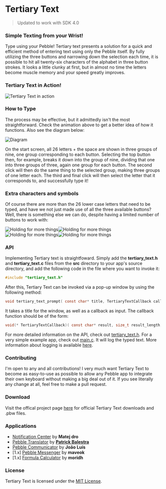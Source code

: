 # Tertiary Text

> Updated to work with SDK 4.0

### Simple Texting from your Wrist!
Type using your Pebble! Tertiary text presents a solution for a quick and efficient method of entering text using only the Pebble itself. By fully utilizing the three buttons and narrowing down the selection each time, it is possible to hit all twenty-six characters of the alphabet in three button strokes. It looks a little clunky at first, but in almost no time the letters become muscle memory and your speed greatly improves.

### Tertiary Text in Action!
![Tertiary Text in action](https://raw.github.com/vgmoose/tertiary_text/master/docs/peb.gif)

### How to Type
The process may be effective, but it admittedly isn't the most straightforward. Check the animation above to get a better idea of how it functions. Also see the diagram below:

![Diagram](https://raw.github.com/vgmoose/tertiary_text/master/docs/diagram.png)

On the start screen, all 26 letters + the space are shown in three groups of nine, one group corresponding to each button. Selecting the top button then, for example, breaks it down into the group of nine, dividing that one into three groups of three, again one group for each button. The second click will then do the same thing to the selected group, making three groups of one letter each. The third and final click will then select the letter that it corresponds to, and successfully type it!

### Extra characters and symbols
Of course there are more than the 26 lower case letters that need to be typed, and have we not just made use of all the three available buttons? Well, there is something else we can do, despite having a limited number of buttons to work with:

![Holding for more things](https://raw.github.com/vgmoose/tertiary_text/master/docs/pebuse.png)![Holding for more things](https://raw.github.com/vgmoose/tertiary_text/master/docs/pebcaps.png)![Holding for more things](https://raw.github.com/vgmoose/tertiary_text/master/docs/peblow.png)![Holding for more things](https://raw.github.com/vgmoose/tertiary_text/master/docs/pebnum.png)

### API 
Implementing Tertiary text is straightfoward. Simply add the **tertiary_text.h** and **tertiary_text.c** files from the **src** directory to your app's source directory, and add the following code in the file where you want to invoke it:
```C
#include "tertiary_text.h"
```
After this, Tertiary Text can be invoked via a pop-up window by using the following method:
```C
void tertiary_text_prompt( const char* title, TertiaryTextCallback callback, void* extra );
```
It takes a title for the window, as well as a callback as input. The callback function should be of the form:
```C
void(* TertiaryTextCallback)( const char* result, size_t result_length, void* extra );
```

For more detailed information on the API, check out [tertiary_text.h](https://github.com/vgmoose/tertiary_text/blob/master/src/tertiary_text.h). For a very simple example app, check out [main.c](https://github.com/vgmoose/tertiary_text/blob/master/src/main.c). It will log the typed text. More information about logging is available [here](http://developer.getpebble.com/docs/c/group___logging.html).

### Contributing
I'm open to any and all contributions! I very much want Tertiary Text to
become as easy-to-use as possible to allow any Pebble app to integrate their
own keyboard without making a big deal out of it. If you see literally any
change at all, feel free to make a pull request.

### Download
Visit the offical project page [here](http://rickyayoub.com/pebble/) for official Tertiary Text downloads and .pbw files.

### Applications
- [Notification Center](https://play.google.com/store/apps/details?id=com.matejdro.pebblenotificationcenter) by **Matej dro**
- [Pebble Translator](http://pblweb.com/appstore/532000f7237858d2500001b1/) by [**Patrick Balestra**](http://www.patrickbalestra.com/)
- [Pebble Communicator](https://play.google.com/store/apps/details?id=pt.joaopluis.communicator) by **João Luís**
- [1.x] [Pebble Messenger](http://forums.getpebble.com/discussion/7954/android-pebble-messenger-whatsapp-sms-quick-responses-typing) by **maveok**
- [1.x] [Formula Calculator](http://forums.getpebble.com/discussion/5285/watch-app-formula-calculator) by **moridh**

### License
Tertiary Text is licensed under the [MIT License](https://github.com/vgmoose/tertiary_text/blob/master/LICENSE.txt).
